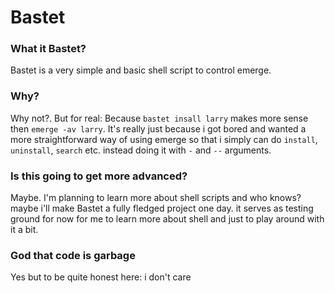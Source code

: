 # Bastet
### What it Bastet?
Bastet is a very simple and basic shell script to control emerge.

### Why?
Why not?. But for real: Because `bastet insall larry` makes more sense then `emerge -av larry`. It's really just because i got bored and wanted a more straightforward way of using emerge so that i simply can do `install`, `uninstall`, `search` etc. instead doing it with `-` and `--` arguments.

### Is this going to get more advanced?
Maybe. I'm planning to learn more about shell scripts and who knows? maybe i'll make Bastet a fully fledged project one day. it serves as testing ground for now for me to learn more about shell and just to play around with it a bit.

### God that code is garbage
Yes but to be quite honest here: i don't care
